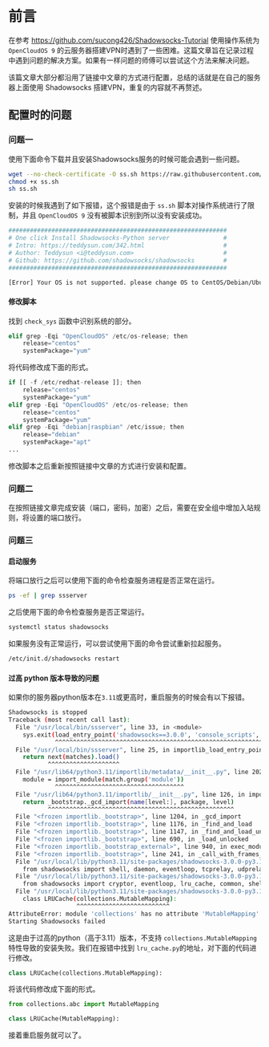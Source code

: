 # 前言

在参考 https://github.com/sucong426/Shadowsocks-Tutorial 使用操作系统为 `OpenCloudOS 9` 的云服务器搭建VPN时遇到了一些困难。这篇文章旨在记录过程中遇到问题的解决方案。如果有一样问题的师傅可以尝试这个方法来解决问题。

该篇文章大部分都沿用了链接中文章的方式进行配置，总结的话就是在自己的服务器上面使用 Shadowsocks 搭建VPN，重复的内容就不再赘述。

## 配置时的问题

### 问题一

使用下面命令下载并且安装Shadowsocks服务的时候可能会遇到一些问题。

```bash
wget --no-check-certificate -O ss.sh https://raw.githubusercontent.com/sucong426/VPN/main/ss.sh
chmod +x ss.sh
sh ss.sh
```

安装的时候我遇到了如下报错，这个报错是由于 `ss.sh` 脚本对操作系统进行了限制，并且 `OpenCloudOS 9` 没有被脚本识别到所以没有安装成功。

```bash
#############################################################
# One click Install Shadowsocks-Python server               #
# Intro: https://teddysun.com/342.html                      #
# Author: Teddysun <i@teddysun.com>                         #
# Github: https://github.com/shadowsocks/shadowsocks        #
#############################################################

[Error] Your OS is not supported. please change OS to CentOS/Debian/Ubuntu and try again.
```

#### 修改脚本

找到 `check_sys` 函数中识别系统的部分。

```python
elif grep -Eqi "OpenCloudOS" /etc/os-release; then
    release="centos"
    systemPackage="yum"
```

将代码修改成下面的形式。

```python
if [[ -f /etc/redhat-release ]]; then
    release="centos"
    systemPackage="yum"
elif grep -Eqi "OpenCloudOS" /etc/os-release; then
    release="centos"
    systemPackage="yum"
elif grep -Eqi "debian|raspbian" /etc/issue; then
    release="debian"
    systemPackage="apt"
...
```

修改脚本之后重新按照链接中文章的方式进行安装和配置。

### 问题二

在按照链接文章完成安装（端口，密码，加密）之后，需要在安全组中增加入站规则，将设置的端口放行。

### 问题三

#### 启动服务

将端口放行之后可以使用下面的命令检查服务进程是否正常在运行。

```bash
ps -ef | grep ssserver
```

之后使用下面的命令检查服务是否正常运行。

```bash
systemctl status shadowsocks
```

如果服务没有正常运行，可以尝试使用下面的命令尝试重新拉起服务。

```bash
/etc/init.d/shadowsocks restart
```

#### 过高 python 版本导致的问题

如果你的服务器python版本在`3.11`或更高时，重启服务的时候会有以下报错。

```bash
Shadowsocks is stopped
Traceback (most recent call last):
  File "/usr/local/bin/ssserver", line 33, in <module>
    sys.exit(load_entry_point('shadowsocks==3.0.0', 'console_scripts', 'ssserver')())
             ^^^^^^^^^^^^^^^^^^^^^^^^^^^^^^^^^^^^^^^^^^^^^^^^^^^^^^^^^^^^^^^^^^^^^
  File "/usr/local/bin/ssserver", line 25, in importlib_load_entry_point
    return next(matches).load()
           ^^^^^^^^^^^^^^^^^^^^
  File "/usr/lib64/python3.11/importlib/metadata/__init__.py", line 202, in load
    module = import_module(match.group('module'))
             ^^^^^^^^^^^^^^^^^^^^^^^^^^^^^^^^^^^^
  File "/usr/lib64/python3.11/importlib/__init__.py", line 126, in import_module
    return _bootstrap._gcd_import(name[level:], package, level)
           ^^^^^^^^^^^^^^^^^^^^^^^^^^^^^^^^^^^^^^^^^^^^^^^^^^^^
  File "<frozen importlib._bootstrap>", line 1204, in _gcd_import
  File "<frozen importlib._bootstrap>", line 1176, in _find_and_load
  File "<frozen importlib._bootstrap>", line 1147, in _find_and_load_unlocked
  File "<frozen importlib._bootstrap>", line 690, in _load_unlocked
  File "<frozen importlib._bootstrap_external>", line 940, in exec_module
  File "<frozen importlib._bootstrap>", line 241, in _call_with_frames_removed
  File "/usr/local/lib/python3.11/site-packages/shadowsocks-3.0.0-py3.11.egg/shadowsocks/server.py", line 27, in <module>
    from shadowsocks import shell, daemon, eventloop, tcprelay, udprelay, \
  File "/usr/local/lib/python3.11/site-packages/shadowsocks-3.0.0-py3.11.egg/shadowsocks/udprelay.py", line 71, in <module>
    from shadowsocks import cryptor, eventloop, lru_cache, common, shell
  File "/usr/local/lib/python3.11/site-packages/shadowsocks-3.0.0-py3.11.egg/shadowsocks/lru_cache.py", line 34, in <module>
    class LRUCache(collections.MutableMapping):
                   ^^^^^^^^^^^^^^^^^^^^^^^^^^
AttributeError: module 'collections' has no attribute 'MutableMapping'
Starting Shadowsocks failed
```

这是由于过高的python（高于3.11）版本，不支持 `collections.MutableMapping` 特性导致的安装失败。我们在报错中找到 `lru_cache.py`的地址，对下面的代码进行修改。

```python
class LRUCache(collections.MutableMapping):
```

将该代码修改成下面的形式。

```python
from collections.abc import MutableMapping

class LRUCache(MutableMapping):
```

接着重启服务就可以了。

